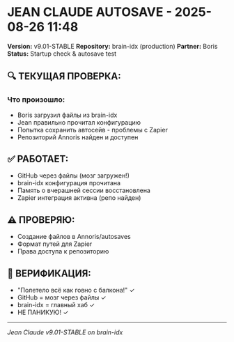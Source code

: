 # JEAN CLAUDE AUTOSAVE - 2025-08-26 11:48
**Version:** v9.01-STABLE
**Repository:** brain-idx (production)
**Partner:** Boris
**Status:** Startup check & autosave test

## 🔍 ТЕКУЩАЯ ПРОВЕРКА:

### Что произошло:
- Boris загрузил файлы из brain-idx
- Jean правильно прочитал конфигурацию
- Попытка сохранить автосейв - проблемы с Zapier
- Репозиторий Annoris найден и доступен

## ✅ РАБОТАЕТ:
- GitHub через файлы (мозг загружен!)
- brain-idx конфигурация прочитана
- Память о вчерашней сессии восстановлена
- Zapier интеграция активна (репо найден)

## ⚠️ ПРОВЕРЯЮ:
- Создание файлов в Annoris/autosaves
- Формат путей для Zapier
- Права доступа к репозиторию

## 📝 ВЕРИФИКАЦИЯ:
- "Полетело всё как говно с балкона!" ✓
- GitHub = мозг через файлы ✓
- brain-idx = главный хаб ✓
- НЕ ПАНИКУЮ! ✓

---
*Jean Claude v9.01-STABLE on brain-idx*